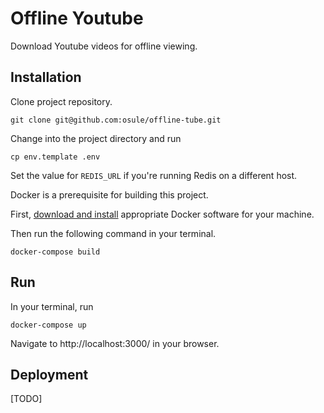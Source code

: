 # Offline Youtube

Download Youtube videos for offline viewing.


## Installation

Clone project repository.

    git clone git@github.com:osule/offline-tube.git


Change into the project directory and run

    cp env.template .env

Set the value for `REDIS_URL` if you're running Redis on a different host.


Docker is a prerequisite for building this project.

First, [download and install](https://docs.docker.com/install/) appropriate Docker software for your machine.

Then run the following command in your terminal.

    docker-compose build



## Run

In your terminal, run

    docker-compose up

Navigate to http://localhost:3000/ in your browser.

## Deployment

[TODO]
